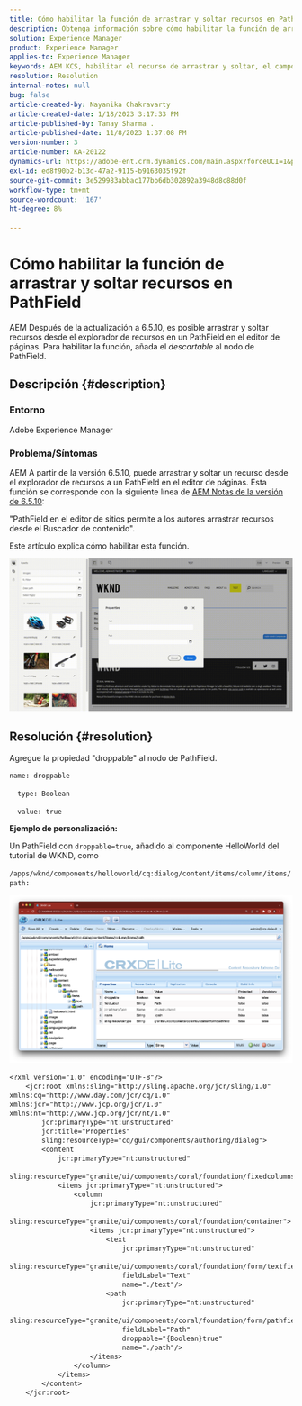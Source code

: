 ```yaml
---
title: Cómo habilitar la función de arrastrar y soltar recursos en PathField
description: Obtenga información sobre cómo habilitar la función de arrastrar y soltar recursos en PathField en el editor de páginas.
solution: Experience Manager
product: Experience Manager
applies-to: Experience Manager
keywords: AEM KCS, habilitar el recurso de arrastrar y soltar, el campo de ruta, el editor de páginas, el editor de páginas
resolution: Resolution
internal-notes: null
bug: false
article-created-by: Nayanika Chakravarty
article-created-date: 1/18/2023 3:17:33 PM
article-published-by: Tanay Sharma .
article-published-date: 11/8/2023 1:37:08 PM
version-number: 3
article-number: KA-20122
dynamics-url: https://adobe-ent.crm.dynamics.com/main.aspx?forceUCI=1&pagetype=entityrecord&etn=knowledgearticle&id=ac3fab38-4397-ed11-aad1-6045bd006b4b
exl-id: ed8f90b2-b13d-47a2-9115-b9163035f92f
source-git-commit: 3e529983abbac177bb6db302892a3948d8c88d0f
workflow-type: tm+mt
source-wordcount: '167'
ht-degree: 8%

---
```


# Cómo habilitar la función de arrastrar y soltar recursos en PathField


AEM Después de la actualización a 6.5.10, es posible arrastrar y soltar recursos desde el explorador de recursos en un PathField en el editor de páginas. Para habilitar la función, añada el *descartable* al nodo de PathField.

## Descripción {#description}


### Entorno

Adobe Experience Manager

### Problema/Síntomas

AEM A partir de la versión 6.5.10, puede arrastrar y soltar un recurso desde el explorador de recursos a un PathField en el editor de páginas. Esta función se corresponde con la siguiente línea de [AEM Notas de la versión de 6.5.10](https://experienceleague.adobe.com/docs/experience-manager-65/release-notes/service-pack/6-5-10.html):

&quot;PathField en el editor de sitios permite a los autores arrastrar recursos desde el Buscador de contenido&quot;.

Este artículo explica cómo habilitar esta función.

![](assets/___b33fab38-4397-ed11-aad1-6045bd006b4b___.gif)


## Resolución {#resolution}


Agregue la propiedad &quot;droppable&quot; al nodo de PathField.


```
name: droppable

  type: Boolean

  value: true
```


<b>Ejemplo de personalización:</b>

Un PathField con `droppable=true`, añadido al componente HelloWorld del tutorial de WKND, como

`/apps/wknd/components/helloworld/cq:dialog/content/items/column/items/path:`

![](assets/6106400f-2b07-ed11-82e4-00224808e483.png)


```
<?xml version="1.0" encoding="UTF-8"?>
    <jcr:root xmlns:sling="http://sling.apache.org/jcr/sling/1.0" xmlns:cq="http://www.day.com/jcr/cq/1.0" xmlns:jcr="http://www.jcp.org/jcr/1.0" xmlns:nt="http://www.jcp.org/jcr/nt/1.0"
        jcr:primaryType="nt:unstructured"
        jcr:title="Properties"
        sling:resourceType="cq/gui/components/authoring/dialog">
        <content
            jcr:primaryType="nt:unstructured"
            sling:resourceType="granite/ui/components/coral/foundation/fixedcolumns">
            <items jcr:primaryType="nt:unstructured">
                <column
                    jcr:primaryType="nt:unstructured"
                    sling:resourceType="granite/ui/components/coral/foundation/container">
                    <items jcr:primaryType="nt:unstructured">
                        <text
                            jcr:primaryType="nt:unstructured"
                            sling:resourceType="granite/ui/components/coral/foundation/form/textfield"
                            fieldLabel="Text"
                            name="./text"/>
                        <path
                            jcr:primaryType="nt:unstructured"
                            sling:resourceType="granite/ui/components/coral/foundation/form/pathfield"
                            fieldLabel="Path"
                            droppable="{Boolean}true"
                            name="./path"/>
                    </items>
                </column>
            </items>
        </content>
    </jcr:root>
```
